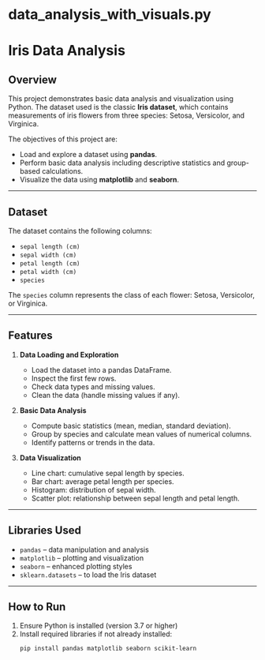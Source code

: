 # data_analysis_with_visuals.py
# Iris Data Analysis

## Overview
This project demonstrates basic data analysis and visualization using Python. The dataset used is the classic **Iris dataset**, which contains measurements of iris flowers from three species: Setosa, Versicolor, and Virginica.  

The objectives of this project are:  
- Load and explore a dataset using **pandas**.  
- Perform basic data analysis including descriptive statistics and group-based calculations.  
- Visualize the data using **matplotlib** and **seaborn**.  

---

## Dataset
The dataset contains the following columns:  
- `sepal length (cm)`  
- `sepal width (cm)`  
- `petal length (cm)`  
- `petal width (cm)`  
- `species`  

The `species` column represents the class of each flower: Setosa, Versicolor, or Virginica.

---

## Features
1. **Data Loading and Exploration**  
   - Load the dataset into a pandas DataFrame.  
   - Inspect the first few rows.  
   - Check data types and missing values.  
   - Clean the data (handle missing values if any).  

2. **Basic Data Analysis**  
   - Compute basic statistics (mean, median, standard deviation).  
   - Group by species and calculate mean values of numerical columns.  
   - Identify patterns or trends in the data.  

3. **Data Visualization**  
   - Line chart: cumulative sepal length by species.  
   - Bar chart: average petal length per species.  
   - Histogram: distribution of sepal width.  
   - Scatter plot: relationship between sepal length and petal length.  

---

## Libraries Used
- `pandas` – data manipulation and analysis  
- `matplotlib` – plotting and visualization  
- `seaborn` – enhanced plotting styles  
- `sklearn.datasets` – to load the Iris dataset  

---

## How to Run
1. Ensure Python is installed (version 3.7 or higher)  
2. Install required libraries if not already installed:  
   ```bash
   pip install pandas matplotlib seaborn scikit-learn
